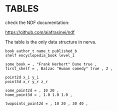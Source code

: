 # TABLES

check the NDF documentation:

<https://github.com/aiafrasinei/ndf>

The table is the only data structure in nerva.


```nerva
book author_t name_t published_b
shelf encyclopedia_book level_i

some_book = , "Frank Herbert" Dune true ,
first_shelf = , Balzac "Human comedy" true , 2 ,

point2d x_i y_i
point3d x_r y_r z_r

some_point2d = , 10 20 ,
home_point3d = , 1.0 1.0 1.0 ,

twopoints_point2d = , 10 20 , 30 40 ,
```
